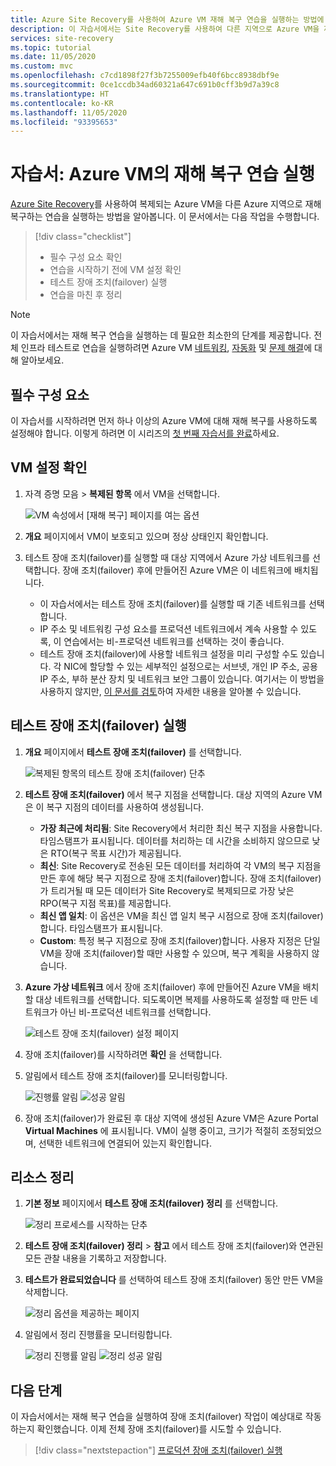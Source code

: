 ```yaml
---
title: Azure Site Recovery를 사용하여 Azure VM 재해 복구 연습을 실행하는 방법에 대한 자습서
description: 이 자습서에서는 Site Recovery를 사용하여 다른 지역으로 Azure VM을 재해 복구하는 연습을 실행합니다.
services: site-recovery
ms.topic: tutorial
ms.date: 11/05/2020
ms.custom: mvc
ms.openlocfilehash: c7cd1898f27f3b7255009efb40f6bcc8938dbf9e
ms.sourcegitcommit: 0ce1ccdb34ad60321a647c691b0cff3b9d7a39c8
ms.translationtype: HT
ms.contentlocale: ko-KR
ms.lasthandoff: 11/05/2020
ms.locfileid: "93395653"
---
```

# <a name="tutorial-run-a-disaster-recovery-drill-for-azure-vms"></a>자습서: Azure VM의 재해 복구 연습 실행

[Azure Site Recovery](site-recovery-overview.md)를 사용하여 복제되는 Azure VM을 다른 Azure 지역으로 재해 복구하는 연습을 실행하는 방법을 알아봅니다. 이 문서에서는 다음 작업을 수행합니다.

> [!div class="checklist"]
> * 필수 구성 요소 확인
> * 연습을 시작하기 전에 VM 설정 확인
> * 테스트 장애 조치(failover) 실행
> * 연습을 마친 후 정리


> [!NOTE]
> 이 자습서에서는 재해 복구 연습을 실행하는 데 필요한 최소한의 단계를 제공합니다. 전체 인프라 테스트로 연습을 실행하려면 Azure VM [네트워킹](azure-to-azure-about-networking.md), [자동화](azure-to-azure-powershell.md) 및 [문제 해결](azure-to-azure-troubleshoot-errors.md)에 대해 알아보세요.

## <a name="prerequisites"></a>필수 구성 요소

이 자습서를 시작하려면 먼저 하나 이상의 Azure VM에 대해 재해 복구를 사용하도록 설정해야 합니다. 이렇게 하려면 이 시리즈의 [첫 번째 자습서를 완료](azure-to-azure-tutorial-enable-replication.md)하세요.

## <a name="verify-vm-settings"></a>VM 설정 확인

1. 자격 증명 모음 > **복제된 항목** 에서 VM을 선택합니다.

    ![VM 속성에서 [재해 복구] 페이지를 여는 옵션](./media/azure-to-azure-tutorial-dr-drill/vm-settings.png)

2. **개요** 페이지에서 VM이 보호되고 있으며 정상 상태인지 확인합니다.
3. 테스트 장애 조치(failover)를 실행할 때 대상 지역에서 Azure 가상 네트워크를 선택합니다. 장애 조치(failover) 후에 만들어진 Azure VM은 이 네트워크에 배치됩니다. 

    - 이 자습서에서는 테스트 장애 조치(failover)를 실행할 때 기존 네트워크를 선택합니다.
    - IP 주소 및 네트워킹 구성 요소를 프로덕션 네트워크에서 계속 사용할 수 있도록, 이 연습에서는 비-프로덕션 네트워크를 선택하는 것이 좋습니다.
   - 테스트 장애 조치(failover)에 사용할 네트워크 설정을 미리 구성할 수도 있습니다. 각 NIC에 할당할 수 있는 세부적인 설정으로는 서브넷, 개인 IP 주소, 공용 IP 주소, 부하 분산 장치 및 네트워크 보안 그룹이 있습니다. 여기서는 이 방법을 사용하지 않지만, [이 문서를 검토](azure-to-azure-customize-networking.md#customize-failover-and-test-failover-networking-configurations)하여 자세한 내용을 알아볼 수 있습니다.


## <a name="run-a-test-failover"></a>테스트 장애 조치(failover) 실행


1. **개요** 페이지에서 **테스트 장애 조치(failover)** 를 선택합니다.

    
    ![복제된 항목의 테스트 장애 조치(failover) 단추](./media/azure-to-azure-tutorial-dr-drill/test-failover-button.png)

2. **테스트 장애 조치(failover)** 에서 복구 지점을 선택합니다. 대상 지역의 Azure VM은 이 복구 지점의 데이터를 사용하여 생성됩니다.
  
   - **가장 최근에 처리됨**: Site Recovery에서 처리한 최신 복구 지점을 사용합니다. 타임스탬프가 표시됩니다. 데이터를 처리하는 데 시간을 소비하지 않으므로 낮은 RTO(복구 목표 시간)가 제공됩니다.
   -  **최신**: Site Recovery로 전송된 모든 데이터를 처리하여 각 VM의 복구 지점을 만든 후에 해당 복구 지점으로 장애 조치(failover)합니다. 장애 조치(failover)가 트리거될 때 모든 데이터가 Site Recovery로 복제되므로 가장 낮은 RPO(복구 지점 목표)를 제공합니다.
   - **최신 앱 일치**: 이 옵션은 VM을 최신 앱 일치 복구 시점으로 장애 조치(failover)합니다. 타임스탬프가 표시됩니다.
   - **Custom**: 특정 복구 지점으로 장애 조치(failover)합니다. 사용자 지정은 단일 VM을 장애 조치(failover)할 때만 사용할 수 있으며, 복구 계획을 사용하지 않습니다.

3. **Azure 가상 네트워크** 에서 장애 조치(failover) 후에 만들어진 Azure VM을 배치할 대상 네트워크를 선택합니다. 되도록이면 복제를 사용하도록 설정할 때 만든 네트워크가 아닌 비-프로덕션 네트워크를 선택합니다.

    ![테스트 장애 조치(failover) 설정 페이지](./media/azure-to-azure-tutorial-dr-drill/test-failover-settings.png)    

4. 장애 조치(failover)를 시작하려면 **확인** 을 선택합니다.
5. 알림에서 테스트 장애 조치(failover)를 모니터링합니다.

    ![진행률 알림](./media/azure-to-azure-tutorial-dr-drill/notification-start-test-failover.png) ![성공 알림](./media/azure-to-azure-tutorial-dr-drill/notification-finish-test-failover.png)     


5. 장애 조치(failover)가 완료된 후 대상 지역에 생성된 Azure VM은 Azure Portal **Virtual Machines** 에 표시됩니다. VM이 실행 중이고, 크기가 적절히 조정되었으며, 선택한 네트워크에 연결되어 있는지 확인합니다.

## <a name="clean-up-resources"></a>리소스 정리

1. **기본 정보** 페이지에서 **테스트 장애 조치(failover) 정리** 를 선택합니다.

    ![정리 프로세스를 시작하는 단추](./media/azure-to-azure-tutorial-dr-drill/select-cleanup.png)

2. **테스트 장애 조치(failover) 정리** > **참고** 에서 테스트 장애 조치(failover)와 연관된 모든 관찰 내용을 기록하고 저장합니다. 
3. **테스트가 완료되었습니다** 를 선택하여 테스트 장애 조치(failover) 동안 만든 VM을 삭제합니다.

    ![정리 옵션을 제공하는 페이지](./media/azure-to-azure-tutorial-dr-drill/cleanup-failover.png)

4. 알림에서 정리 진행률을 모니터링합니다.

    ![정리 진행률 알림](./media/azure-to-azure-tutorial-dr-drill/notification-start-cleanup.png) ![정리 성공 알림](./media/azure-to-azure-tutorial-dr-drill/notification-finish-cleanup.png)

## <a name="next-steps"></a>다음 단계

이 자습서에서는 재해 복구 연습을 실행하여 장애 조치(failover) 작업이 예상대로 작동하는지 확인했습니다. 이제 전체 장애 조치(failover)를 시도할 수 있습니다.

> [!div class="nextstepaction"]
> [프로덕션 장애 조치(failover) 실행](azure-to-azure-tutorial-failover-failback.md)
